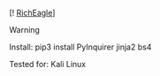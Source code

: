 
[! [RichEagle](https://github.com/0xHaskar/RichEagle/blob/main/icons/rich.png)]

Warning

Install:
pip3 install PyInquirer jinja2 bs4

Tested for:
Kali Linux
